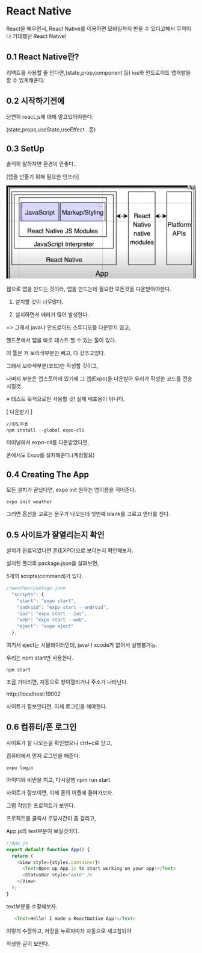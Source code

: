 # React Native
React을 배우면서, React Native를 이용하면 모바일까지 만들 수 있다고해서 무척이나 기대했던 React Native!

## 0.1 React Native란? 
리액트를 사용할 줄 안다면,(state,prop,component 등)
ios와 안드로이드 앱개발을 할 수 있게해준다.

## 0.2 시작하기전에
당연히 react.js에 대해 알고있어야한다.

(state,props,useState,useEffect ..등)

## 0.3 SetUp
솔직히 말하자면 환경이 안좋다..

[앱을 만들기 위해 필요한 인프라]

![Alt text](../IMG/native1.JPG)

웹으로 앱을 만드는 것이라, 앱을 만드는데 필요한 모든것을
다운받아야한다.

1. 설치할 것이 너무많다.

2. 설치하면서 에러가 많이 발생한다.

=> 그래서 java나 안드로이드 스튜디오를 다운받지 않고,

핸드폰에서 앱을 바로 테스트 할 수 있는 툴이 있다.

이 툴은 저 보라색부분만 빼고, 다 갖추고있다.

그래서 보라색부분(코드)만 작성할 것이고, 

나머지 부분은 앱스토어에 있기에 그 앱(Expo)을 다운받아 우리가 작성한 코드를 전송시킬것.

※ 테스트 목적으로만 사용할 것! 실제 배포용이 아니다.

[ 다운받기 ]
```node
//윈도우용
npm install --global expo-cli
```
터미널에서 expo-cli를 다운받았다면,

폰에서도 Expo를 설치해준다.(계정필요)

## 0.4 Creating The App
모든 설치가 끝났다면, expo init 원하는 앱이름을 적어준다.

```node
expo init weather 
```
그러면 옵션을 고르는 문구가 나오는데 첫번째 blank를 고르고 엔터를 친다.

## 0.5 사이트가 잘열리는지 확인

설치가 완료되었다면 폰(EXPO)으로 보이는지
확인해보자.

설치된 폴더의 package.json을 살펴보면,

5개의 scripts(command)가 있다.

```js
//weather/package.json
  "scripts": {
    "start": "expo start",
    "android": "expo start --android",
    "ios": "expo start --ios",
    "web": "expo start --web",
    "eject": "expo eject"
  },
```
여기서 eject는 시뮬레이터인데, java나 xcode가 없어서 실행불가능.

우리는 npm start만 사용한다.

```node
npm start
```

조금 기다리면, 자동으로 창이열리거나 주소가 나타난다.

http://localhost:19002

사이트가 잘보인다면, 이제 로그인을 해야한다.

## 0.6 컴퓨터/폰 로그인
사이트가 잘 나오는걸 확인했으니 ctrl+c로 닫고,

컴퓨터에서 먼저 로그인을 해준다.

```node
expo login
```

아이디와 비번을 치고, 다시실행 npm run start

사이트가 잘보이면, 이제 폰의 어플에 들어가보자.

그럼 작업한 프로젝트가 보인다.

프로젝트를 클릭시 로딩시간이 좀 걸리고,

App.js의 text부분이 보일것이다.

```js
//App.js
export default function App() {
  return (
    <View style={styles.container}>
      <Text>Open up App.js to start working on your app!</Text>
      <StatusBar style="auto" />
    </View>
  );
}
```

text부분을 수정해보자.
```js
   <Text>Hello! I made a ReactNative App!</Text>
```

이렇게 수정하고, 저장을 누르자마자 자동으로 새고침되어

작성한 글이 보인다.
